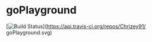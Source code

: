 # goPlayground


[![Build Status](https://travis-ci.org/emirpasic/gods.svg)](https://api.travis-ci.org/repos/Chrizey91/
goPlayground.svg)
